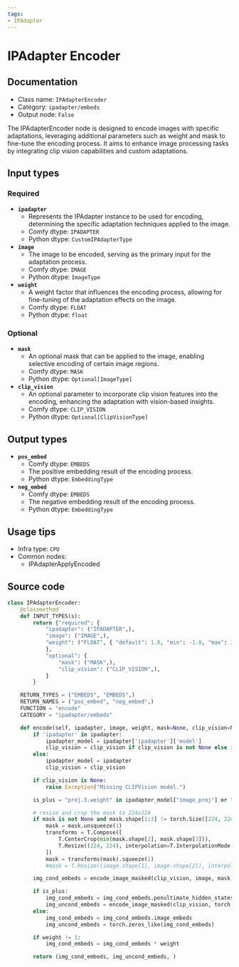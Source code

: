 ```yaml
---
tags:
- IPAdapter
---
```


# IPAdapter Encoder
## Documentation
- Class name: `IPAdapterEncoder`
- Category: `ipadapter/embeds`
- Output node: `False`

The IPAdapterEncoder node is designed to encode images with specific adaptations, leveraging additional parameters such as weight and mask to fine-tune the encoding process. It aims to enhance image processing tasks by integrating clip vision capabilities and custom adaptations.
## Input types
### Required
- **`ipadapter`**
    - Represents the IPAdapter instance to be used for encoding, determining the specific adaptation techniques applied to the image.
    - Comfy dtype: `IPADAPTER`
    - Python dtype: `CustomIPAdapterType`
- **`image`**
    - The image to be encoded, serving as the primary input for the adaptation process.
    - Comfy dtype: `IMAGE`
    - Python dtype: `ImageType`
- **`weight`**
    - A weight factor that influences the encoding process, allowing for fine-tuning of the adaptation effects on the image.
    - Comfy dtype: `FLOAT`
    - Python dtype: `float`
### Optional
- **`mask`**
    - An optional mask that can be applied to the image, enabling selective encoding of certain image regions.
    - Comfy dtype: `MASK`
    - Python dtype: `Optional[ImageType]`
- **`clip_vision`**
    - An optional parameter to incorporate clip vision features into the encoding, enhancing the adaptation with vision-based insights.
    - Comfy dtype: `CLIP_VISION`
    - Python dtype: `Optional[ClipVisionType]`
## Output types
- **`pos_embed`**
    - Comfy dtype: `EMBEDS`
    - The positive embedding result of the encoding process.
    - Python dtype: `EmbeddingType`
- **`neg_embed`**
    - Comfy dtype: `EMBEDS`
    - The negative embedding result of the encoding process.
    - Python dtype: `EmbeddingType`
## Usage tips
- Infra type: `CPU`
- Common nodes:
    - IPAdapterApplyEncoded



## Source code
```python
class IPAdapterEncoder:
    @classmethod
    def INPUT_TYPES(s):
        return {"required": {
            "ipadapter": ("IPADAPTER",),
            "image": ("IMAGE",),
            "weight": ("FLOAT", { "default": 1.0, "min": -1.0, "max": 3.0, "step": 0.01 }),
            },
            "optional": {
                "mask": ("MASK",),
                "clip_vision": ("CLIP_VISION",),
            }
        }

    RETURN_TYPES = ("EMBEDS", "EMBEDS",)
    RETURN_NAMES = ("pos_embed", "neg_embed",)
    FUNCTION = "encode"
    CATEGORY = "ipadapter/embeds"

    def encode(self, ipadapter, image, weight, mask=None, clip_vision=None):
        if 'ipadapter' in ipadapter:
            ipadapter_model = ipadapter['ipadapter']['model']
            clip_vision = clip_vision if clip_vision is not None else ipadapter['clipvision']['model']
        else:
            ipadapter_model = ipadapter
            clip_vision = clip_vision

        if clip_vision is None:
            raise Exception("Missing CLIPVision model.")

        is_plus = "proj.3.weight" in ipadapter_model["image_proj"] or "latents" in ipadapter_model["image_proj"] or "perceiver_resampler.proj_in.weight" in ipadapter_model["image_proj"]

        # resize and crop the mask to 224x224
        if mask is not None and mask.shape[1:3] != torch.Size([224, 224]):
            mask = mask.unsqueeze(1)
            transforms = T.Compose([
                T.CenterCrop(min(mask.shape[2], mask.shape[3])),
                T.Resize((224, 224), interpolation=T.InterpolationMode.BICUBIC, antialias=True),
            ])
            mask = transforms(mask).squeeze(1)
            #mask = T.Resize((image.shape[1], image.shape[2]), interpolation=T.InterpolationMode.BICUBIC, antialias=True)(mask.unsqueeze(1)).squeeze(1)

        img_cond_embeds = encode_image_masked(clip_vision, image, mask)

        if is_plus:
            img_cond_embeds = img_cond_embeds.penultimate_hidden_states
            img_uncond_embeds = encode_image_masked(clip_vision, torch.zeros([1, 224, 224, 3])).penultimate_hidden_states
        else:
            img_cond_embeds = img_cond_embeds.image_embeds
            img_uncond_embeds = torch.zeros_like(img_cond_embeds)

        if weight != 1:
            img_cond_embeds = img_cond_embeds * weight

        return (img_cond_embeds, img_uncond_embeds, )

```
